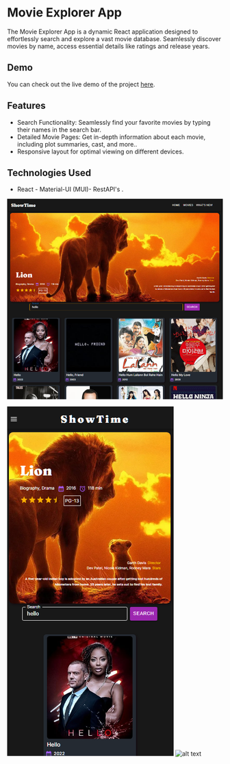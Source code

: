 # Movie Explorer App

The Movie Explorer App is a dynamic React application designed to effortlessly search and explore a vast movie database. Seamlessly discover movies by name, access essential details like ratings and release years.

## Demo

You can check out the live demo of the project [here](https://movisearchapp.netlify.app/).

## Features

- Search Functionality: Seamlessly find your favorite movies by typing their names in the search bar.
- Detailed Movie Pages: Get in-depth information about each movie, including plot summaries, cast, and more..
- Responsive layout for optimal viewing on different devices.

## Technologies Used

- React - Material-UI (MUI)- RestAPI's .

![alt text](https://github.com/hobaDevHome/moviesApp/blob/master/public/images/sc.png)

![alt text](https://github.com/hobaDevHome/moviesApp/blob/master/public/images/scm.png)
![alt text](https://github.com/hobaDevHome/moviesApp/blob/master/public/images/projectOverview.gif)
